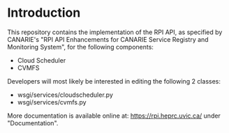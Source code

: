 Introduction
============

This repository contains the implementation of the RPI API, as specified by CANARIE's "RPI API Enhancements for CANARIE Service Registry and Monitoring System", for the following components:

* Cloud Scheduler
* CVMFS

Developers will most likely be interested in editing the following 2 classes:

* wsgi/services/cloudscheduler.py
* wsgi/services/cvmfs.py

More documentation is available online at: https://rpi.heprc.uvic.ca/ under "Documentation".

